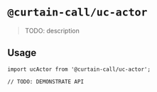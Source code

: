 # `@curtain-call/uc-actor`

> TODO: description

## Usage

```
import ucActor from '@curtain-call/uc-actor';

// TODO: DEMONSTRATE API
```
